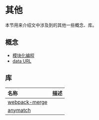 # 其他

本节用来介绍文中涉及到的其他一些概念、库。

## 概念

* [模块化编程](//Others/Modular-programming.md)
* [data URL](http://www.webhek.com/post/data-url.html)

## 库

| 名称 | 描述 |
| :--- | :--- |
| [webpack-merge](/Others/webpack-merge.md) |  |
| [anymatch](//Others/anymatch.md) |  |



